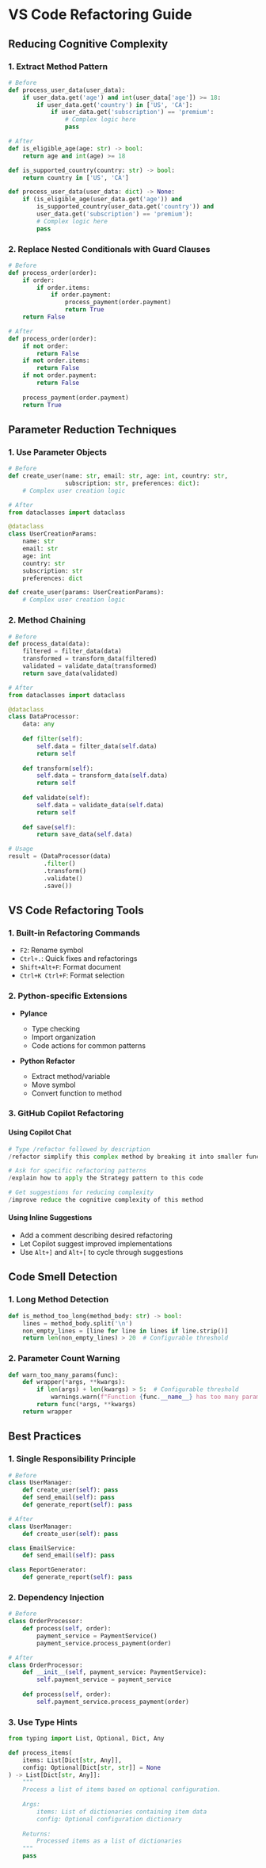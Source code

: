 # VS Code Refactoring Guide

## Reducing Cognitive Complexity

### 1. Extract Method Pattern
```python
# Before
def process_user_data(user_data):
    if user_data.get('age') and int(user_data['age']) >= 18:
        if user_data.get('country') in ['US', 'CA']:
            if user_data.get('subscription') == 'premium':
                # Complex logic here
                pass

# After
def is_eligible_age(age: str) -> bool:
    return age and int(age) >= 18

def is_supported_country(country: str) -> bool:
    return country in ['US', 'CA']

def process_user_data(user_data: dict) -> None:
    if (is_eligible_age(user_data.get('age')) and 
        is_supported_country(user_data.get('country')) and 
        user_data.get('subscription') == 'premium'):
        # Complex logic here
        pass
```

### 2. Replace Nested Conditionals with Guard Clauses
```python
# Before
def process_order(order):
    if order:
        if order.items:
            if order.payment:
                process_payment(order.payment)
                return True
    return False

# After
def process_order(order):
    if not order:
        return False
    if not order.items:
        return False
    if not order.payment:
        return False
    
    process_payment(order.payment)
    return True
```

## Parameter Reduction Techniques

### 1. Use Parameter Objects
```python
# Before
def create_user(name: str, email: str, age: int, country: str,
                subscription: str, preferences: dict):
    # Complex user creation logic

# After
from dataclasses import dataclass

@dataclass
class UserCreationParams:
    name: str
    email: str
    age: int
    country: str
    subscription: str
    preferences: dict

def create_user(params: UserCreationParams):
    # Complex user creation logic
```

### 2. Method Chaining
```python
# Before
def process_data(data):
    filtered = filter_data(data)
    transformed = transform_data(filtered)
    validated = validate_data(transformed)
    return save_data(validated)

# After
from dataclasses import dataclass

@dataclass
class DataProcessor:
    data: any
    
    def filter(self):
        self.data = filter_data(self.data)
        return self
        
    def transform(self):
        self.data = transform_data(self.data)
        return self
        
    def validate(self):
        self.data = validate_data(self.data)
        return self
        
    def save(self):
        return save_data(self.data)

# Usage
result = (DataProcessor(data)
          .filter()
          .transform()
          .validate()
          .save())
```

## VS Code Refactoring Tools

### 1. Built-in Refactoring Commands
- `F2`: Rename symbol
- `Ctrl+.`: Quick fixes and refactorings
- `Shift+Alt+F`: Format document
- `Ctrl+K Ctrl+F`: Format selection

### 2. Python-specific Extensions
- **Pylance**
  - Type checking
  - Import organization
  - Code actions for common patterns

- **Python Refactor**
  - Extract method/variable
  - Move symbol
  - Convert function to method

### 3. GitHub Copilot Refactoring

#### Using Copilot Chat
```python
# Type /refactor followed by description
/refactor simplify this complex method by breaking it into smaller functions

# Ask for specific refactoring patterns
/explain how to apply the Strategy pattern to this code

# Get suggestions for reducing complexity
/improve reduce the cognitive complexity of this method
```

#### Using Inline Suggestions
- Add a comment describing desired refactoring
- Let Copilot suggest improved implementations
- Use `Alt+]` and `Alt+[` to cycle through suggestions

## Code Smell Detection

### 1. Long Method Detection
```python
def is_method_too_long(method_body: str) -> bool:
    lines = method_body.split('\n')
    non_empty_lines = [line for line in lines if line.strip()]
    return len(non_empty_lines) > 20  # Configurable threshold
```

### 2. Parameter Count Warning
```python
def warn_too_many_params(func):
    def wrapper(*args, **kwargs):
        if len(args) + len(kwargs) > 5:  # Configurable threshold
            warnings.warn(f"Function {func.__name__} has too many parameters")
        return func(*args, **kwargs)
    return wrapper
```

## Best Practices

### 1. Single Responsibility Principle
```python
# Before
class UserManager:
    def create_user(self): pass
    def send_email(self): pass
    def generate_report(self): pass

# After
class UserManager:
    def create_user(self): pass

class EmailService:
    def send_email(self): pass

class ReportGenerator:
    def generate_report(self): pass
```

### 2. Dependency Injection
```python
# Before
class OrderProcessor:
    def process(self, order):
        payment_service = PaymentService()
        payment_service.process_payment(order)

# After
class OrderProcessor:
    def __init__(self, payment_service: PaymentService):
        self.payment_service = payment_service
    
    def process(self, order):
        self.payment_service.process_payment(order)
```

### 3. Use Type Hints
```python
from typing import List, Optional, Dict, Any

def process_items(
    items: List[Dict[str, Any]],
    config: Optional[Dict[str, str]] = None
) -> List[Dict[str, Any]]:
    """
    Process a list of items based on optional configuration.
    
    Args:
        items: List of dictionaries containing item data
        config: Optional configuration dictionary
        
    Returns:
        Processed items as a list of dictionaries
    """
    pass
```
